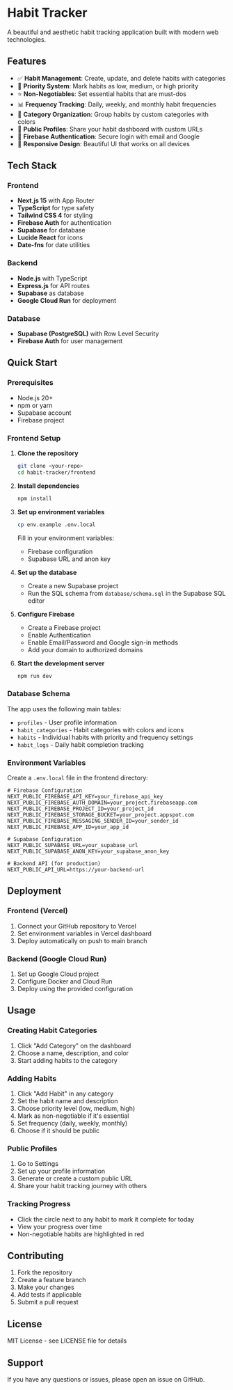 <!-- @format -->

# Habit Tracker

A beautiful and aesthetic habit tracking application built with modern web technologies.

## Features

- ✅ **Habit Management**: Create, update, and delete habits with categories
- 🎯 **Priority System**: Mark habits as low, medium, or high priority
- ⭐ **Non-Negotiables**: Set essential habits that are must-dos
- 📊 **Frequency Tracking**: Daily, weekly, and monthly habit frequencies
- 🎨 **Category Organization**: Group habits by custom categories with colors
- 👥 **Public Profiles**: Share your habit dashboard with custom URLs
- 🔐 **Firebase Authentication**: Secure login with email and Google
- 📱 **Responsive Design**: Beautiful UI that works on all devices

## Tech Stack

### Frontend

- **Next.js 15** with App Router
- **TypeScript** for type safety
- **Tailwind CSS 4** for styling
- **Firebase Auth** for authentication
- **Supabase** for database
- **Lucide React** for icons
- **Date-fns** for date utilities

### Backend

- **Node.js** with TypeScript
- **Express.js** for API routes
- **Supabase** as database
- **Google Cloud Run** for deployment

### Database

- **Supabase (PostgreSQL)** with Row Level Security
- **Firebase Auth** for user management

## Quick Start

### Prerequisites

- Node.js 20+
- npm or yarn
- Supabase account
- Firebase project

### Frontend Setup

1. **Clone the repository**

   ```bash
   git clone <your-repo>
   cd habit-tracker/frontend
   ```

2. **Install dependencies**

   ```bash
   npm install
   ```

3. **Set up environment variables**

   ```bash
   cp env.example .env.local
   ```

   Fill in your environment variables:

   - Firebase configuration
   - Supabase URL and anon key

4. **Set up the database**

   - Create a new Supabase project
   - Run the SQL schema from `database/schema.sql` in the Supabase SQL editor

5. **Configure Firebase**

   - Create a Firebase project
   - Enable Authentication
   - Enable Email/Password and Google sign-in methods
   - Add your domain to authorized domains

6. **Start the development server**
   ```bash
   npm run dev
   ```

### Database Schema

The app uses the following main tables:

- `profiles` - User profile information
- `habit_categories` - Habit categories with colors and icons
- `habits` - Individual habits with priority and frequency settings
- `habit_logs` - Daily habit completion tracking

### Environment Variables

Create a `.env.local` file in the frontend directory:

```env
# Firebase Configuration
NEXT_PUBLIC_FIREBASE_API_KEY=your_firebase_api_key
NEXT_PUBLIC_FIREBASE_AUTH_DOMAIN=your_project.firebaseapp.com
NEXT_PUBLIC_FIREBASE_PROJECT_ID=your_project_id
NEXT_PUBLIC_FIREBASE_STORAGE_BUCKET=your_project.appspot.com
NEXT_PUBLIC_FIREBASE_MESSAGING_SENDER_ID=your_sender_id
NEXT_PUBLIC_FIREBASE_APP_ID=your_app_id

# Supabase Configuration
NEXT_PUBLIC_SUPABASE_URL=your_supabase_url
NEXT_PUBLIC_SUPABASE_ANON_KEY=your_supabase_anon_key

# Backend API (for production)
NEXT_PUBLIC_API_URL=https://your-backend-url
```

## Deployment

### Frontend (Vercel)

1. Connect your GitHub repository to Vercel
2. Set environment variables in Vercel dashboard
3. Deploy automatically on push to main branch

### Backend (Google Cloud Run)

1. Set up Google Cloud project
2. Configure Docker and Cloud Run
3. Deploy using the provided configuration

## Usage

### Creating Habit Categories

1. Click "Add Category" on the dashboard
2. Choose a name, description, and color
3. Start adding habits to the category

### Adding Habits

1. Click "Add Habit" in any category
2. Set the habit name and description
3. Choose priority level (low, medium, high)
4. Mark as non-negotiable if it's essential
5. Set frequency (daily, weekly, monthly)
6. Choose if it should be public

### Public Profiles

1. Go to Settings
2. Set up your profile information
3. Generate or create a custom public URL
4. Share your habit tracking journey with others

### Tracking Progress

- Click the circle next to any habit to mark it complete for today
- View your progress over time
- Non-negotiable habits are highlighted in red

## Contributing

1. Fork the repository
2. Create a feature branch
3. Make your changes
4. Add tests if applicable
5. Submit a pull request

## License

MIT License - see LICENSE file for details

## Support

If you have any questions or issues, please open an issue on GitHub.

